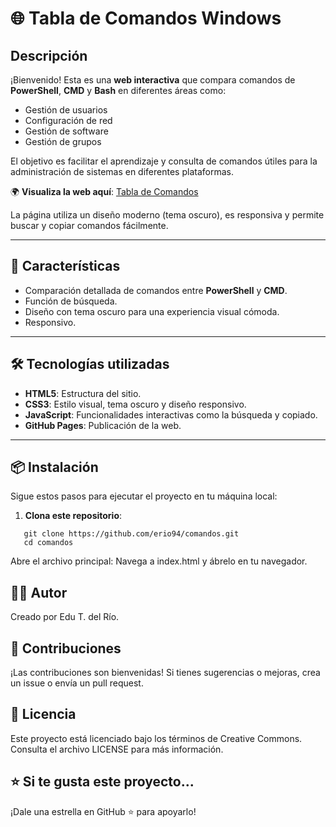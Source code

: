 # 🌐 **Tabla de Comandos Windows**

## Descripción

¡Bienvenido! Esta es una **web interactiva** que compara comandos de **PowerShell**, **CMD** y **Bash** en diferentes áreas como:
- Gestión de usuarios
- Configuración de red
- Gestión de software
- Gestión de grupos


El objetivo es facilitar el aprendizaje y consulta de comandos útiles para la administración de sistemas en diferentes plataformas.

🌍 **Visualiza la web aquí**: [Tabla de Comandos](https://erio94.github.io/comandos/)

La página utiliza un diseño moderno (tema oscuro), es responsiva y permite buscar y copiar comandos fácilmente.

---

## 🚀 **Características**
- Comparación detallada de comandos entre **PowerShell** y **CMD**.
- Función de búsqueda.
- Diseño con tema oscuro para una experiencia visual cómoda.
- Responsivo.

---

## 🛠️ **Tecnologías utilizadas**
- **HTML5**: Estructura del sitio.
- **CSS3**: Estilo visual, tema oscuro y diseño responsivo.
- **JavaScript**: Funcionalidades interactivas como la búsqueda y copiado.
- **GitHub Pages**: Publicación de la web.

---

## 📦 **Instalación**

Sigue estos pasos para ejecutar el proyecto en tu máquina local:

1. **Clona este repositorio**:
```
   git clone https://github.com/erio94/comandos.git
   cd comandos
```

Abre el archivo principal:
Navega a index.html y ábrelo en tu navegador.

## 👨‍💻 Autor
Creado por Edu T. del Río.

## 🤝 Contribuciones
¡Las contribuciones son bienvenidas! Si tienes sugerencias o mejoras, crea un issue o envía un pull request.

## 📄 Licencia
Este proyecto está licenciado bajo los términos de Creative Commons. Consulta el archivo LICENSE para más información.

## ⭐ Si te gusta este proyecto...
¡Dale una estrella en GitHub ⭐ para apoyarlo!

